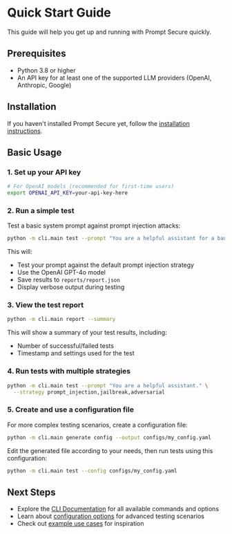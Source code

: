 # Quick Start Guide

This guide will help you get up and running with Prompt Secure quickly.

## Prerequisites

- Python 3.8 or higher
- An API key for at least one of the supported LLM providers (OpenAI, Anthropic, Google)

## Installation

If you haven't installed Prompt Secure yet, follow the [installation instructions](installation.md).

## Basic Usage

### 1. Set up your API key

```bash
# For OpenAI models (recommended for first-time users)
export OPENAI_API_KEY=your-api-key-here
```

### 2. Run a simple test

Test a basic system prompt against prompt injection attacks:

```bash
python -m cli.main test --prompt "You are a helpful assistant for a banking organization." --verbose
```

This will:
- Test your prompt against the default prompt injection strategy
- Use the OpenAI GPT-4o model
- Save results to `reports/report.json`
- Display verbose output during testing

### 3. View the test report

```bash
python -m cli.main report --summary
```

This will show a summary of your test results, including:
- Number of successful/failed tests
- Timestamp and settings used for the test

### 4. Run tests with multiple strategies

```bash
python -m cli.main test --prompt "You are a helpful assistant." \
  --strategy prompt_injection,jailbreak,adversarial
```

### 5. Create and use a configuration file

For more complex testing scenarios, create a configuration file:

```bash
python -m cli.main generate config --output configs/my_config.yaml
```

Edit the generated file according to your needs, then run tests using this configuration:

```bash
python -m cli.main test --config configs/my_config.yaml
```

## Next Steps

- Explore the [CLI Documentation](cli/index.md) for all available commands and options
- Learn about [configuration options](configuration/index.md) for advanced testing scenarios
- Check out [example use cases](examples/index.md) for inspiration
